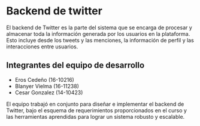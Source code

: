 # Backend de twitter

El backend de Twitter es la parte del sistema que se encarga de procesar y almacenar toda la información generada por los usuarios en la plataforma. Esto incluye desde los tweets y las menciones, la información de perfil y las interacciones entre usuarios.

## Integrantes del equipo de desarrollo

- Eros Cedeño (16-10216)
- Blanyer Vielma (16-11238)
- Cesar Gonzalez (14-10423)

El equipo trabajó en conjunto para diseñar e implementar el backend de Twitter, bajo el esquema de requerimientos proporcionados en el curso y las herramientas aprendidas para lograr un sistema robusto y escalable.